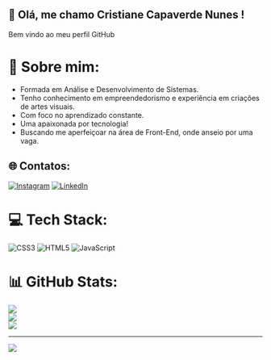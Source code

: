 ## 👋 Olá, me chamo Cristiane Capaverde Nunes ! 
Bem vindo ao meu perfil GitHub 

# 💫 Sobre mim:
+ Formada em Análise e Desenvolvimento de Sistemas.
+ Tenho conhecimento em empreendedorismo e experiência em criações de artes visuais.
+ Com foco no aprendizado constante.
+ Uma apaixonada por tecnologia!
+ Buscando me aperfeiçoar na área de Front-End, onde anseio por uma vaga.


## 🌐 Contatos:
[![Instagram](https://img.shields.io/badge/Instagram-%23E4405F.svg?logo=Instagram&logoColor=white)](https://instagram.com/criscapaverde) [![LinkedIn](https://img.shields.io/badge/LinkedIn-%230077B5.svg?logo=linkedin&logoColor=white)](https://linkedin.com/in/https://www.linkedin.com/in/cristianecapaverde/) 

# 💻 Tech Stack:
![CSS3](https://img.shields.io/badge/css3-%231572B6.svg?style=for-the-badge&logo=css3&logoColor=white) ![HTML5](https://img.shields.io/badge/html5-%23E34F26.svg?style=for-the-badge&logo=html5&logoColor=white) ![JavaScript](https://img.shields.io/badge/javascript-%23323330.svg?style=for-the-badge&logo=javascript&logoColor=%23F7DF1E)

# 📊 GitHub Stats:
![](https://github-readme-stats.vercel.app/api?username=cristianecapaverde&theme=radical&hide_border=false&include_all_commits=false&count_private=false)<br/>
![](https://github-readme-streak-stats.herokuapp.com/?user=cristianecapaverde&theme=radical&hide_border=false)<br/>
![](https://github-readme-stats.vercel.app/api/top-langs/?username=cristianecapaverde&theme=radical&hide_border=false&include_all_commits=false&count_private=false&layout=compact)

---
[![](https://visitcount.itsvg.in/api?id=cristianecapaverde&icon=0&color=11)](https://visitcount.itsvg.in)

<!-- Proudly created with GPRM ( https://gprm.itsvg.in ) -->
